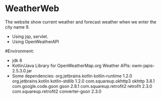 # WeatherWeb
The website show current weather and forecast weather when we enter the city name 9.
+ Using jsp, servlet.
+ Using OpenWeatherAPI 

#Environment:
+ jdk 8
+ Kotlin/Java Library for OpenWeatherMap.org Weather APIs: owm-japis-2.5.3.0.jar
+ Some dependencies: 
    <dependency>
			<groupId>org.jetbrains.kotlin</groupId>
			<artifactId>kotlin-runtime</artifactId>
			<version>1.2.0</version>
		</dependency>
		<dependency>
			<groupId>org.jetbrains.kotlin</groupId>
			<artifactId>kotlin-stdlib</artifactId>
			<version>1.2.0</version>
		</dependency>
		<dependency>
			<groupId>com.squareup.okhttp3</groupId>
			<artifactId>okhttp</artifactId>
			<version>3.8.1</version>
		</dependency>
		<dependency>
			<groupId>com.google.code.gson</groupId>
			<artifactId>gson</artifactId>
			<version>2.8.1</version>
		</dependency>
		<dependency>
			<groupId>com.squareup.retrofit2</groupId>
			<artifactId>retrofit</artifactId>
			<version>2.3.0</version>
		</dependency>
		<dependency>
			<groupId>com.squareup.retrofit2</groupId>
			<artifactId>converter-gson</artifactId>
			<version>2.3.0</version>
		</dependency>
